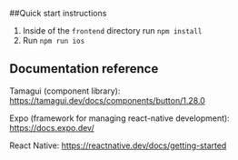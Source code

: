 ##Quick start instructions
1. Inside of the `frontend` directory run `npm install`
2. Run `npm run ios`


## Documentation reference
Tamagui (component library): https://tamagui.dev/docs/components/button/1.28.0

Expo (framework for managing react-native development): https://docs.expo.dev/

React Native: https://reactnative.dev/docs/getting-started